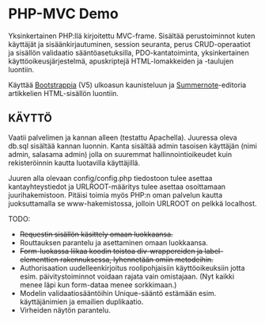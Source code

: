 # PHP-MVC Demo

Yksinkertainen PHP:llä kirjoitettu MVC-frame. Sisältää perustoiminnot kuten käyttäjät ja sisäänkirjautuminen, session seuranta, perus CRUD-operaatiot ja sisällön validaatio sääntöasetuksilla, PDO-kantatoiminta, yksinkertainen käyttöoikeusjärjestelmä, apuskriptejä HTML-lomakkeiden ja -taulujen luontiin.

Käyttää [Bootstrappia](https://getbootstrap.com/) (V5) ulkoasun kaunisteluun ja [Summernote](https://summernote.org/)-editoria artikkelien HTML-sisällön luontiin.

## KÄYTTÖ

Vaatii palvelimen ja kannan alleen (testattu Apachella). Juuressa oleva db.sql sisältää kannan luonnin. Kanta sisältää admin tasoisen käyttäjän (nimi admin, salasama admin) jolla on suuremmat hallinnointioikeudet kuin rekisteröinnin kautta luotavilla käyttäjillä.

Juuren alla olevaan config/config.php tiedostoon tulee asettaa kantayhteystiedot ja URLROOT-määritys tulee asettaa osoittamaan juurihakemistoon. Pitäisi toimia myös PHP:n oman palvelun kautta juoksuttamalla se www-hakemistossa, jolloin URLROOT on pelkkä localhost.

TODO:
* ~~Requestin sisällön käsittely omaan luokkaansa.~~
* Routtauksen parantelu ja asettaminen omaan luokkaansa.
* ~~Form-luokassa liikaa koodin toistoa div-wrappereiden ja label-elementtien rakennuksessa, lyhennetään omiin metodeihin.~~
* Authorisaation uudelleenkirjoitus roolipohjaisiin käyttöoikeuksiin jotta esim. päivitystoiminnot voidaan rajata vain omistajaan. (Nyt kaikki menee läpi kun form-dataa menee sorkkimaan.)
* Modelin validaatiosääntöihin Unique-sääntö estämään esim. käyttäjänimien ja emailien duplikaatio.
* Virheiden näytön parantelu.
